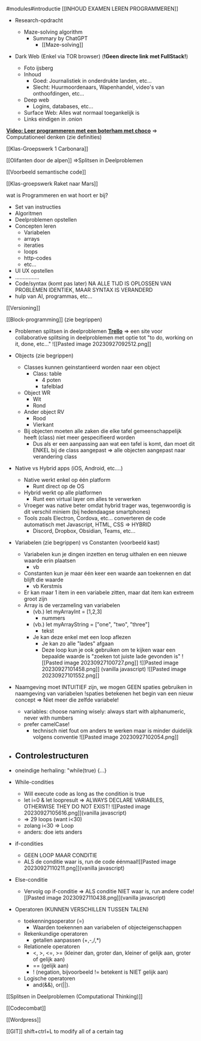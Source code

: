 #modules#introductie 
[[INHOUD EXAMEN LEREN PROGRAMMEREN]]
- Research-opdracht
	- Maze-solving algorithm
		- Summary by ChatGPT
			- [[Maze-solving]]

- Dark Web (Enkel via TOR browser) (**!Geen directe link met FullStack!**)
	- Foto ijsberg
	- Inhoud
		- Goed: Journalistiek in onderdrukte landen, etc...
		- Slecht: Huurmoordenaars, Wapenhandel, video's van onthoofdingen, etc...
	- Deep web
		- Logins, databases, etc...
	- Surface Web: Alles wat normaal toegankelijk is
	- Links eindigen in .onion

[**Video: Leer programmeren met een boterham met choco**](https://www.youtube.com/watch?v=JmCsuyuVvjQ&pp=ygUsbGVlciBwcm9ncmFtbWVyZW4gbWV0IGVlbiBib3RlcmhhbSBtZXQgY2hvY28%3D)
=> Computationeel denken (zie definities)

[[Klas-Groepswerk 1 Carbonara]]

[[Olifanten door de alpen]] =>Splitsen in Deelproblemen

[[Voorbeeld semantische code]]

[[Klas-groepswerk Raket naar Mars]]

wat is Programmeren en wat hoort er bij?
- Set van instructies
- Algoritmen
- Deelproblemen opstellen
- Concepten leren
	- Variabelen
	- arrays
	- iteraties
	- loops
	- http-codes
	- etc...
- UI UX opstellen
- ................
- Code/syntax (komt pas later)
NA ALLE TIJD IS OPLOSSEN VAN PROBLEMEN IDENTIEK, MAAR SYNTAX IS VERANDERD
- hulp van AI, programmas, etc...

[[Versioning]]

[[Block-programming]] (zie begrippen)

- Problemen splitsen in deelproblemen
**[Trello](http://trello.com/)** => een site voor collaborative splitsing in deelproblemen met optie tot "to do, working on it, done, etc..."
![[Pasted image 20230927092512.png]]

- Objects (zie begrippen)
	- Classes kunnen geinstantieerd worden naar een object
		- Class: table
			- 4 poten
			- tafelblad
	- Object WR
		- Wit
		- Rond
	- Ander object RV
		- Rood
		- Vierkant
	- Bij objecten moeten alle zaken die elke tafel gemeenschappelijk heeft (class) niet meer gespecifieerd worden
		- Dus als er een aanpassing aan wat een tafel is komt, dan moet dit ENKEL bij de class aangepast => alle objecten aangepast naar verandering class

- Native vs Hybrid apps (iOS, Android, etc....)
	- Native werkt enkel op één platform
		- Runt direct op de OS
	- Hybrid werkt op alle platformen
		- Runt een virtual layer om alles te verwerken
	- Vroeger was native beter omdat hybrid trager was, tegenwoordig is dit verschil miniem (bij hedendaagse smartphones)
	- Tools zoals Electron, Cordova, etc... converteren de code automatisch met Javascript, HTML, CSS => HYBRID
		- Discord, Dropbox, Obsidian, Teams, etc...

- Variabelen (zie begrippen) vs Constanten (voorbeeld kast)
	- Variabelen kun je dingen inzetten en terug uithalen en een nieuwe waarde erin plaatsen
		- vb
	- Constanten kun je maar één keer een waarde aan toekennen en dat blijft die waarde
		- vb Kerstmis
	- Er kan maar 1 item in een variabele zitten, maar dat item kan extreem groot zijn
	- Array is de verzameling van variabelen
		- (vb.) let myArrayInt = [1,2,3]
			- nummers
		- (vb.) let myArrayString = ["one", "two", "three"]
			- tekst
		- Je kan deze enkel met een loop aflezen
			- Je kan zo alle "lades" afgaan
			- Deze loop kun je ook gebruiken om te kijken waar een bepaalde waarde is "zoeken tot juiste lade gevonden is"
		![[Pasted image 20230927100727.png]]
![[Pasted image 20230927101458.png]] (vanilla javascript)
![[Pasted image 20230927101552.png]]
- Naamgeving moet INTUITIEF zijn, we mogen GEEN spaties gebruiken in naamgeving van variabelen !spaties betekenen het begin van een nieuw concept => Niet meer die zelfde variabele!
	- variables: choose naming wisely: always start with alphanumeric, never with numbers
	- prefer camelCase!
		- technisch niet fout om anders te werken maar is minder duidelijk volgens conventie
  ![[Pasted image 20230927102054.png]]
  
- Controlestructuren
	- 
- oneindige herhaling: "while(true) {...}
- While-condities
	- Will execute code as long as the condition is true
	- let i=0 & let loopresult => ALWAYS DECLARE VARIABLES, OTHERWISE THEY DO NOT EXIST!
	![[Pasted image 20230927105616.png]](vanilla javascript)
	- => 29 loops (want i<30)
	- zolang i<30 => Loop
	- anders: doe iets anders
- if-condities
	- GEEN LOOP MAAR CONDITIE
	- ALS de conditie waar is, run de code éénmaal![[Pasted image 20230927110211.png]](vanilla javascript)
- Else-conditie
	- Vervolg op if-conditie => ALS conditie NIET waar is, run andere code![[Pasted image 20230927110438.png]](vanilla javascript)

- Operatoren (KUNNEN VERSCHILLEN TUSSEN TALEN)
	- toekenningsoperator (=)
		- Waarden toekennen aan variabelen of objecteigenschappen
	- Rekenkundige operatoren
		- getallen aanpassen (+,-,/,*)
	- Relationele operatoren
		- <, >, <=, >= (kleiner dan, groter dan, kleiner of gelijk aan, groter of gelijk aan)
		- == (gelijk aan)
		- ! (negation, bijvoorbeeld != betekent is NIET gelijk aan)
	- Logische operatoren
		- and(&&), or(||).

[[Splitsen in Deelproblemen (Computational Thinking)]]

[[Codecombat]]

[[Wordpress]]

[[GIT]]
shift+ctrl+L to modify all of a certain tag